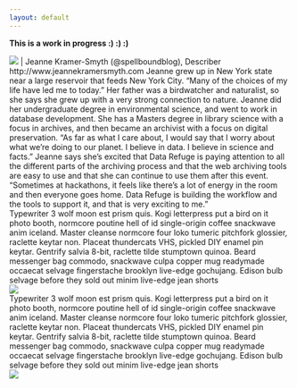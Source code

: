 ```yaml
---
layout: default
---
```


**This is a work in progress :) :) :)**

<img src="{{ site.baseurl }}/images/Jeanne.jpg">
|
Jeanne Kramer-Smyth (@spellboundblog), Describer
http://www.jeannekramersmyth.com
Jeanne grew up in New York state near a large reservoir that feeds New York City. “Many of the choices of my life have led me to today.” Her father was a birdwatcher and naturalist, so she says she grew up with a very strong connection to nature. Jeanne did her undergraduate degree in environmental science, and went to work in database development. She has a Masters degree in library science with a focus in archives, and then became an archivist with a focus on digital preservation. “As far as what I care about, I would say that I worry about what we’re doing to our planet. I believe in data. I believe in science and facts.” Jeanne says she’s excited that Data Refuge is paying attention to all the different parts of the archiving process and that the web archiving tools are easy to use and that she can continue to use them after this event. “Sometimes at hackathons, it feels like there’s a lot of energy in the room and then everyone goes home. Data Refuge is building the workflow and the tools to support it, and that is very exciting to me.”

<div class="person">

  <div class="desc">
  Typewriter 3 wolf moon est prism quis. Kogi letterpress put a bird on it photo
  booth, normcore poutine hell of id single-origin coffee snackwave anim
  iceland. Master cleanse normcore four loko tumeric pitchfork glossier,
  raclette keytar non. Placeat thundercats VHS, pickled DIY enamel pin keytar.
  Gentrify salvia 8-bit, raclette tilde stumptown quinoa. Beard messenger bag
  commodo, snackwave culpa copper mug readymade occaecat selvage fingerstache
  brooklyn live-edge gochujang. Edison bulb selvage before they sold out minim
  live-edge jean shorts
  </div>

  <div class="img">
    <img src="{{ site.baseurl }}/images/person.jpg">
  </div>

</div>

<div class="person">

  <div class="desc">
  Typewriter 3 wolf moon est prism quis. Kogi letterpress put a bird on it photo
  booth, normcore poutine hell of id single-origin coffee snackwave anim
  iceland. Master cleanse normcore four loko tumeric pitchfork glossier,
  raclette keytar non. Placeat thundercats VHS, pickled DIY enamel pin keytar.
  Gentrify salvia 8-bit, raclette tilde stumptown quinoa. Beard messenger bag
  commodo, snackwave culpa copper mug readymade occaecat selvage fingerstache
  brooklyn live-edge gochujang. Edison bulb selvage before they sold out minim
  live-edge jean shorts
  </div>

  <div class="img">
    <img src="{{ site.baseurl }}/images/person.jpg">
  </div>

</div>

